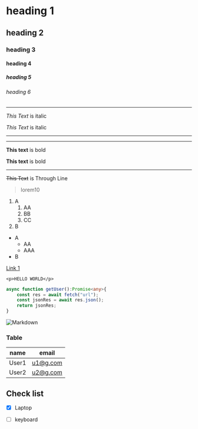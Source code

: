 
# heading 1
## heading 2
### heading 3
#### heading 4
##### heading 5
###### heading 6
----
<!-- Italic -->
*This Text* is italic

_This Text_ is italic
___
___
<!-- Bold -->
**This text** is bold

__This text__ is bold

---
<!-- Through Line -->
~~This Text~~ is Through Line

> lorem10

<!-- Order List  -->
1. A
    1. AA
    2. BB
    3. CC
2. B

<!-- Un order List -->
* A
    * AA
    * AAA
* B

<!-- Links -->
[Link 1](www.google.com "Google Link")

<!-- Inline Code block -->
`<p>HELLO WORLD</p>`

``` ts
async function getUser():Promise<any>{
    const res = await fetch("url");
    const jsonRes = await res.json();
    return jsonRes;
}
```

<!-- Image -->
![Markdown](https://i.guim.co.uk/img/media/2c19c3b2fcbb78358eb734c8cba2bfb02388df0a/0_92_1750_1050/master/1750.jpg?width=1200&quality=85&auto=format&fit=max&s=ce146a1ebf728a4912197faf0c7c127d)

### Table

|name | email   |
|-----|---------|
|User1| u1@g.com|
|User2| u2@g.com|

## Check list
* [x] Laptop
* [ ] keyboard

